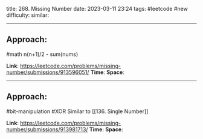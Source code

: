 title: 268. Missing Number
date: 2023-03-11 23:24
tags: #leetcode #new
difficulty:
similar: 

---
## Approach:
#math
n(n+1)/2 - sum(nums)

**Link**: https://leetcode.com/problems/missing-number/submissions/913596051/
**Time**:
**Space**:

---

## Approach:
#bit-manipulation 
#XOR
Similar to [[136. Single Number]]

**Link**: https://leetcode.com/problems/missing-number/submissions/913981713/
**Time**:
**Space**:
